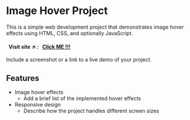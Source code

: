 # Image Hover Project

This is a simple web development project that demonstrates image hover effects using HTML, CSS, and optionally JavaScript.

#### &nbsp; Visit site :arrow_upper_right: : &nbsp; [Click ME !!!](https://kallangouda.github.io/Navigation-Bar-with-Search-Box/)


Include a screenshot or a link to a live demo of your project.

## Features

- Image hover effects
  - Add a brief list of the implemented hover effects
- Responsive design
  - Describe how the project handles different screen sizes

